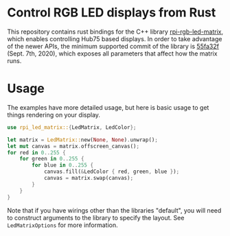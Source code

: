 # Control RGB LED displays from Rust

This repository contains rust bindings for the C++ library [rpi-rgb-led-matrix](https://github.com/hzeller/rpi-rgb-led-matrix),
which enables controlling Hub75 based displays.
In order to take advantage of the newer APIs, the minimum supported commit of the library is
[55fa32f](https://github.com/hzeller/rpi-rgb-led-matrix/commit/55fa32fc2e02afb254ac834aea93589d5b891a11)
(Sept. 7th, 2020), which exposes all parameters that affect how the matrix runs.

# Usage

The examples have more detailed usage, but here is basic usage to get things rendering on your display.
```rust
use rpi_led_matrix::{LedMatrix, LedColor};

let matrix = LedMatrix::new(None, None).unwrap();
let mut canvas = matrix.offscreen_canvas();
for red in 0..255 {
    for green in 0..255 {
        for blue in 0..255 {
            canvas.fill(&LedColor { red, green, blue });
            canvas = matrix.swap(canvas);
        }
    }
}
```
Note that if you have wirings other than the libraries "default", you will need to construct arguments to the library to specify the layout. See `LedMatrixOptions` for more information.
